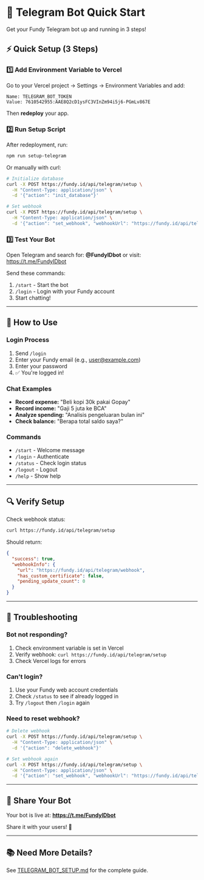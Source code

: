 # 🚀 Telegram Bot Quick Start

Get your Fundy Telegram bot up and running in 3 steps!

## ⚡ Quick Setup (3 Steps)

### 1️⃣ Add Environment Variable to Vercel

Go to your Vercel project → Settings → Environment Variables and add:

```
Name: TELEGRAM_BOT_TOKEN
Value: 7610542955:AAE8Q2cD1ysFC3VInZm94i5j6-PGmLv867E
```

Then **redeploy** your app.

### 2️⃣ Run Setup Script

After redeployment, run:

```bash
npm run setup-telegram
```

Or manually with curl:

```bash
# Initialize database
curl -X POST https://fundy.id/api/telegram/setup \
  -H "Content-Type: application/json" \
  -d '{"action": "init_database"}'

# Set webhook
curl -X POST https://fundy.id/api/telegram/setup \
  -H "Content-Type: application/json" \
  -d '{"action": "set_webhook", "webhookUrl": "https://fundy.id/api/telegram/webhook"}'
```

### 3️⃣ Test Your Bot

Open Telegram and search for: **@FundyIDbot** or visit: https://t.me/FundyIDbot

Send these commands:
1. `/start` - Start the bot
2. `/login` - Login with your Fundy account
3. Start chatting!

---

## 💬 How to Use

### Login Process
1. Send `/login`
2. Enter your Fundy email (e.g., user@example.com)
3. Enter your password
4. ✅ You're logged in!

### Chat Examples
- **Record expense:** "Beli kopi 30k pakai Gopay"
- **Record income:** "Gaji 5 juta ke BCA"
- **Analyze spending:** "Analisis pengeluaran bulan ini"
- **Check balance:** "Berapa total saldo saya?"

### Commands
- `/start` - Welcome message
- `/login` - Authenticate
- `/status` - Check login status
- `/logout` - Logout
- `/help` - Show help

---

## 🔍 Verify Setup

Check webhook status:
```bash
curl https://fundy.id/api/telegram/setup
```

Should return:
```json
{
  "success": true,
  "webhookInfo": {
    "url": "https://fundy.id/api/telegram/webhook",
    "has_custom_certificate": false,
    "pending_update_count": 0
  }
}
```

---

## 🐛 Troubleshooting

### Bot not responding?
1. Check environment variable is set in Vercel
2. Verify webhook: `curl https://fundy.id/api/telegram/setup`
3. Check Vercel logs for errors

### Can't login?
1. Use your Fundy web account credentials
2. Check `/status` to see if already logged in
3. Try `/logout` then `/login` again

### Need to reset webhook?
```bash
# Delete webhook
curl -X POST https://fundy.id/api/telegram/setup \
  -H "Content-Type: application/json" \
  -d '{"action": "delete_webhook"}'

# Set webhook again
curl -X POST https://fundy.id/api/telegram/setup \
  -H "Content-Type: application/json" \
  -d '{"action": "set_webhook", "webhookUrl": "https://fundy.id/api/telegram/webhook"}'
```

---

## 📱 Share Your Bot

Your bot is live at: **https://t.me/FundyIDbot**

Share it with your users! 🎉

---

## 📚 Need More Details?

See [TELEGRAM_BOT_SETUP.md](./TELEGRAM_BOT_SETUP.md) for the complete guide.

